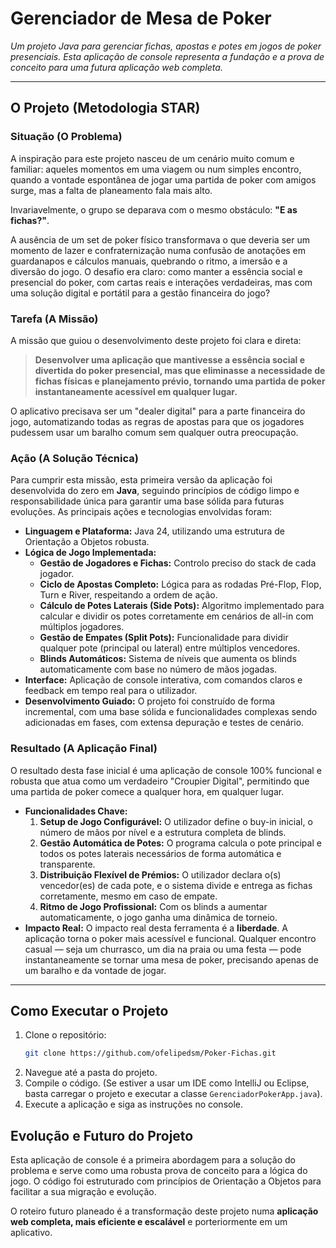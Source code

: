 # Gerenciador de Mesa de Poker

*Um projeto Java para gerenciar fichas, apostas e potes em jogos de poker presenciais. Esta aplicação de console representa a fundação e a prova de conceito para uma futura aplicação web completa.*

---

## O Projeto (Metodologia STAR)


### Situação (O Problema)

A inspiração para este projeto nasceu de um cenário muito comum e familiar: aqueles momentos em uma viagem ou num simples encontro, quando a vontade espontânea de jogar uma partida de poker com amigos surge, mas a falta de planeamento fala mais alto.

Invariavelmente, o grupo se deparava com o mesmo obstáculo: **"E as fichas?"**.

A ausência de um set de poker físico transformava o que deveria ser um momento de lazer e confraternização numa confusão de anotações em guardanapos e cálculos manuais, quebrando o ritmo, a imersão e a diversão do jogo. O desafio era claro: como manter a essência social e presencial do poker, com cartas reais e interações verdadeiras, mas com uma solução digital e portátil para a gestão financeira do jogo?

### Tarefa (A Missão)

A missão que guiou o desenvolvimento deste projeto foi clara e direta:

> **Desenvolver uma aplicação que mantivesse a essência social e divertida do poker presencial, mas que eliminasse a necessidade de fichas físicas e planejamento prévio, tornando uma partida de poker instantaneamente acessível em qualquer lugar.**

O aplicativo precisava ser um "dealer digital" para a parte financeira do jogo, automatizando todas as regras de apostas para que os jogadores pudessem usar um baralho comum sem qualquer outra preocupação.

### Ação (A Solução Técnica)

Para cumprir esta missão, esta primeira versão da aplicação foi desenvolvida do zero em **Java**, seguindo princípios de código limpo e responsabilidade única para garantir uma base sólida para futuras evoluções. As principais ações e tecnologias envolvidas foram:

* **Linguagem e Plataforma:** Java 24, utilizando uma estrutura de Orientação a Objetos robusta.
* **Lógica de Jogo Implementada:**
    * **Gestão de Jogadores e Fichas:** Controlo preciso do stack de cada jogador.
    * **Ciclo de Apostas Completo:** Lógica para as rodadas Pré-Flop, Flop, Turn e River, respeitando a ordem de ação.
    * **Cálculo de Potes Laterais (Side Pots):** Algoritmo implementado para calcular e dividir os potes corretamente em cenários de all-in com múltiplos jogadores.
    * **Gestão de Empates (Split Pots):** Funcionalidade para dividir qualquer pote (principal ou lateral) entre múltiplos vencedores.
    * **Blinds Automáticos:** Sistema de níveis que aumenta os blinds automaticamente com base no número de mãos jogadas.
* **Interface:** Aplicação de console interativa, com comandos claros e feedback em tempo real para o utilizador.
* **Desenvolvimento Guiado:** O projeto foi construído de forma incremental, com uma base sólida e funcionalidades complexas sendo adicionadas em fases, com extensa depuração e testes de cenário.

### Resultado (A Aplicação Final)

O resultado desta fase inicial é uma aplicação de console 100% funcional e robusta que atua como um verdadeiro "Croupier Digital", permitindo que uma partida de poker comece a qualquer hora, em qualquer lugar.

* **Funcionalidades Chave:**
    1.  **Setup de Jogo Configurável:** O utilizador define o buy-in inicial, o número de mãos por nível e a estrutura completa de blinds.
    2.  **Gestão Automática de Potes:** O programa calcula o pote principal e todos os potes laterais necessários de forma automática e transparente.
    3.  **Distribuição Flexível de Prémios:** O utilizador declara o(s) vencedor(es) de cada pote, e o sistema divide e entrega as fichas corretamente, mesmo em caso de empate.
    4.  **Ritmo de Jogo Profissional:** Com os blinds a aumentar automaticamente, o jogo ganha uma dinâmica de torneio.
* **Impacto Real:**
    O impacto real desta ferramenta é a **liberdade**. A aplicação torna o poker mais acessível e funcional. Qualquer encontro casual — seja um churrasco, um dia na praia ou uma festa — pode instantaneamente se tornar uma mesa de poker, precisando apenas de um baralho e da vontade de jogar.

---

## Como Executar o Projeto

1.  Clone o repositório:
    ```bash
    git clone https://github.com/ofelipedsm/Poker-Fichas.git
    ```
2.  Navegue até a pasta do projeto.
3.  Compile o código. (Se estiver a usar um IDE como IntelliJ ou Eclipse, basta carregar o projeto e executar a classe `GerenciadorPokerApp.java`).
4.  Execute a aplicação e siga as instruções no console.

## Evolução e Futuro do Projeto

Esta aplicação de console é a primeira abordagem para a solução do problema e serve como uma robusta prova de conceito para a lógica do jogo. O código foi estruturado com princípios de Orientação a Objetos para facilitar a sua migração e evolução.

O roteiro futuro planeado é a transformação deste projeto numa **aplicação web completa, mais eficiente e escalável** e porteriormente em um aplicativo.
